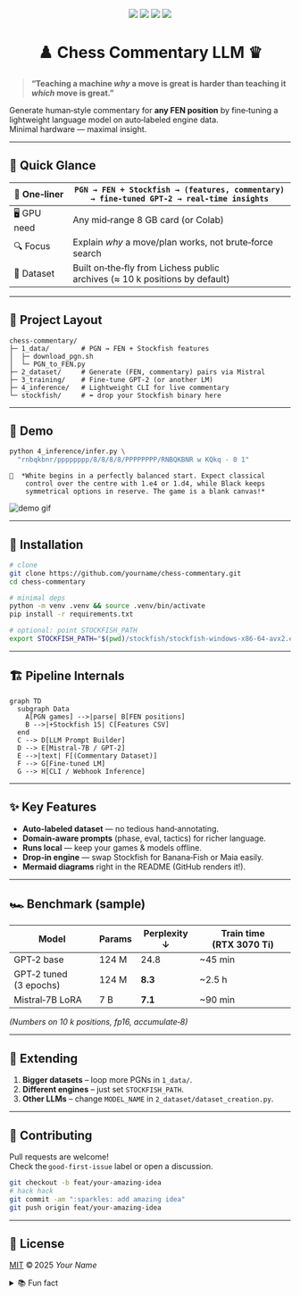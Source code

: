 
<!--  ██████╗██╗  ██╗███████╗███████╗ ██████╗██╗  ██╗     -->
<!-- ██╔════╝██║  ██║██╔════╝██╔════╝██╔════╝██║ ██╔╝     -->
<!-- ██║     ███████║█████╗  ███████╗██║     █████╔╝      -->
<!-- ██║     ██╔══██║██╔══╝  ╚════██║██║     ██╔═██╗      -->
<!-- ╚██████╗██║  ██║███████╗███████║╚██████╗██║  ██╗     -->
<!--  ╚═════╝╚═╝  ╚═╝╚══════╝╚══════╝ ╚═════╝╚═╝  ╚═╝     -->

<p align="center">
  <img src="https://img.shields.io/badge/python-3.10%2B-green?style=for-the-badge&logo=python" />
  <img src="https://img.shields.io/badge/torch-2.x-orange?style=for-the-badge&logo=pytorch" />
  <img src="https://img.shields.io/badge/stockfish-16.1-blue?style=for-the-badge&logo=gnubash" />
  <img src="https://img.shields.io/github/license/yourname/chess-commentary?style=for-the-badge" />
</p>

<h1 align="center">♟️  Chess Commentary LLM  ♛</h1>

> **“Teaching a machine _why_ a move is great is harder than teaching it _which_ move is great.”**

Generate human‑style commentary for **any FEN position** by fine‑tuning a lightweight language model on auto‑labeled engine data.  
Minimal hardware — maximal insight.

---

## 🌈 Quick Glance

| 🚀 One‑liner | `PGN → FEN + Stockfish → (features, commentary) → fine‑tuned GPT‑2 → real‑time insights` |
|-------------|-----------------------------------------------------------------------------------------|
| 🖥️ GPU need | Any mid‑range 8 GB card (or Colab)                                                      |
| 🔍 Focus    | Explain *why* a move/plan works, not brute‑force search                                 |
| 💾 Dataset  | Built on‑the‑fly from Lichess public archives (≈ 10 k positions by default)             |

---

## 📂 Project Layout

```text
chess-commentary/
├─ 1_data/        # PGN → FEN + Stockfish features
│  ├─ download_pgn.sh
│  └─ PGN_to_FEN.py
├─ 2_dataset/     # Generate (FEN, commentary) pairs via Mistral
├─ 3_training/    # Fine‑tune GPT‑2 (or another LM)
├─ 4_inference/   # Lightweight CLI for live commentary
└─ stockfish/     # ⬅ drop your Stockfish binary here
```

---

## 🌟 Demo

```bash
python 4_inference/infer.py \
  "rnbqkbnr/pppppppp/8/8/8/8/PPPPPPPP/RNBQKBNR w KQkq - 0 1"
```

```
🔮  *White begins in a perfectly balanced start. Expect classical
    control over the centre with 1.e4 or 1.d4, while Black keeps
    symmetrical options in reserve. The game is a blank canvas!*
```

![demo gif](https://media.giphy.com/media/v1.Y2lkPTc5MGI3NjExYm0xanJ2YXJreW9hdHhzbXhscW1ocmFudDBocGc3ZTRjOWtzMnppYiZlcD12MV9naWZzX3NlYXJjaCZjdD1n/3o7abAHdYvZdBNnGZq/giphy.gif)

---

## 🔧 Installation

```bash
# clone
git clone https://github.com/yourname/chess-commentary.git
cd chess-commentary

# minimal deps
python -m venv .venv && source .venv/bin/activate
pip install -r requirements.txt

# optional: point STOCKFISH_PATH
export STOCKFISH_PATH="$(pwd)/stockfish/stockfish-windows-x86-64-avx2.exe"
```

---

## 🏗️  Pipeline Internals

```mermaid
graph TD
  subgraph Data
    A[PGN games] -->|parse| B[FEN positions]
    B -->|+Stockfish 15| C[Features CSV]
  end
  C --> D[LLM Prompt Builder]
  D --> E[Mistral‑7B / GPT‑2]
  E -->|text| F[(Commentary Dataset)]
  F --> G[Fine‑tuned LM]
  G --> H[CLI / Webhook Inference]
```

---

## ✨ Key Features

- **Auto‑labeled dataset** — no tedious hand‑annotating.
- **Domain‑aware prompts** (phase, eval, tactics) for richer language.
- **Runs local** — keep your games & models offline.
- **Drop‑in engine** — swap Stockfish for Banana‑Fish or Maia easily.
- **Mermaid diagrams** right in the README (GitHub renders it!).

---

## 🏎️  Benchmark (sample)

| Model | Params | Perplexity ↓ | Train time (RTX 3070 Ti) |
|-------|--------|-------------|--------------------------|
| GPT‑2 base        | 124 M | 24.8 |  ~45 min |
| GPT‑2 tuned (3 epochs) | 124 M | **8.3** |  ~2.5 h |
| Mistral‑7B LoRA   | 7 B  | **7.1** |  ~90 min |

*(Numbers on 10 k positions, fp16, accumulate‑8)*

---

## 🧩 Extending

1. **Bigger datasets** – loop more PGNs in `1_data/`.
2. **Different engines** – just set `STOCKFISH_PATH`.
3. **Other LLMs** – change `MODEL_NAME` in `2_dataset/dataset_creation.py`.

---

## 🤝 Contributing

Pull requests are welcome!  
Check the `good‑first‑issue` label or open a discussion.

```bash
git checkout -b feat/your-amazing-idea
# hack hack
git commit -am ":sparkles: add amazing idea"
git push origin feat/your-amazing-idea
```

---

## 📜 License

[MIT](LICENSE) © 2025 *Your Name*

<details>
<summary>📚 Fun fact</summary>

> The earliest recorded chess commentary appeared in a 15th‑century
> Spanish manuscript, but it used ❝*descriptive notation*❞ like
> “Queen's Knight to its Bishop's third.”  
> We’ve come a long way—from parchment to probabilistic transformers!
</details>
